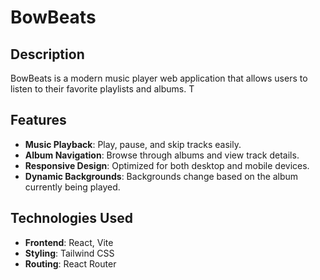# BowBeats

## Description
BowBeats is a modern music player web application that allows users to listen to their favorite playlists and albums. T

## Features
- **Music Playback**: Play, pause, and skip tracks easily.
- **Album Navigation**: Browse through albums and view track details.
- **Responsive Design**: Optimized for both desktop and mobile devices.
- **Dynamic Backgrounds**: Backgrounds change based on the album currently being played.

## Technologies Used
- **Frontend**: React, Vite
- **Styling**: Tailwind CSS
- **Routing**: React Router

